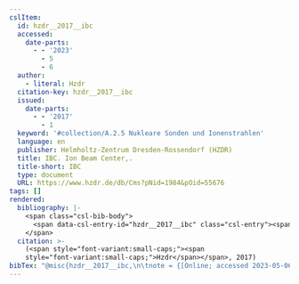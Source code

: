 ```yaml
---
cslItem:
  id: hzdr__2017__ibc
  accessed:
    date-parts:
      - - '2023'
        - 5
        - 6
  author:
    - literal: Hzdr
  citation-key: hzdr__2017__ibc
  issued:
    date-parts:
      - - '2017'
        - 1
  keyword: '#collection/A.2.5 Nukleare Sonden und Ionenstrahlen'
  language: en
  publisher: Helmholtz-Zentrum Dresden-Rossendorf (HZDR)
  title: IBC. Ion Beam Center,.
  title-short: IBC
  type: document
  URL: https://www.hzdr.de/db/Cms?pNid=1984&pOid=55676
tags: []
rendered:
  bibliography: |-
    <span class="csl-bib-body">
      <span data-csl-entry-id="hzdr__2017__ibc" class="csl-entry"><span class='author-bib'>Hzdr</span>. <span class='date-bib'>(2017)</span>. <span class='title'><i><b><span style="font-style:normal;">IBC. Ion Beam Center,.</span></b></i></span>. Helmholtz-Zentrum Dresden-Rossendorf (HZDR). <span class='URL'><a href='https://www.hzdr.de/db/Cms?pNid=1984&#38;pOid=55676'>LINK</a></span></span>
    </span>
  citation: >-
    (<span style="font-variant:small-caps;"><span
    style="font-variant:small-caps;">Hzdr</span></span>, 2017)
bibTex: "@misc{hzdr__2017__ibc,\n\tnote = {[Online; accessed 2023-05-06]},\n\tauthor = {{Hzdr}},\n\tyear = {2017},\n\tmonth = {1},\n\tpublisher = {Helmholtz-Zentrum Dresden-Rossendorf (HZDR)},\n\ttitle = {IBC. {Ion} {Beam} {Center},.},\n\turl = {https://www.hzdr.de/db/Cms?pNid=1984&pOid=55676},\n}\n\n"
---
```

